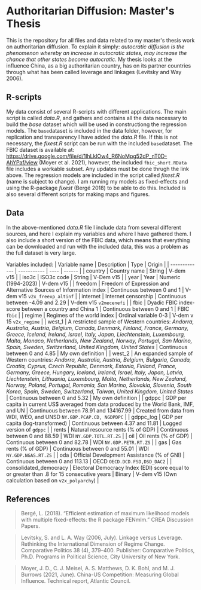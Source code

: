 # Authoritarian Diffusion: Master's Thesis
This is the repository for all files and data related to my master's thesis work on authoritarian diffusion. To explain it simply: *autocratic diffusion is the phenomenon whereby an increase in autocratic states, may increase the chance that other states become autocratic*. My thesis looks at the influence China, as a big authoritarian country, has on its partner countries through what has been called leverage and linkages (Levitsky and Way 2006).

## R-scripts
My data consist of several R-scripts with different applications. The main script is called *data.R*, and gathers and contains all the data necessary to build the *base* dataset which will be used in constructiong the regression models. The `base`dataset is included in the data folder, however, for replication and transparency I have added the *data.R* file. If this is not necessary, the *fixest.R* script can be run with the included `base`dataset. The FBIC dataset is available at: https://drive.google.com/file/d/1lhLklOw4_R6NoMpg52dP_nT0D-AhYPaf/view (Moyer et al. 2021), however, the included `fbic_short.RData` file includes a workable subset. Any updates must be done thrugh the link above. The regression models are included in the script called *fixest.R* (name is subject to change). I am running my models as fixed-effects and using the R-package *fixest* (Bergé 2018) to be able to do this. Included is also several different scripts for making maps and figures.

## Data
In the above-mentioned *data.R* file I include data from several different sources, and here I explain my variables and where I have gathered them. I also include a short version of the FBIC data, which means that everything can be downloaded and run with the included data, this was a problem as the full dataset is very large. 

Variables included:
| Variable name | Description | Type | Origin |
| ------------- | ----------- | ---- | ------ |
| country       | Country name | String | V-dem v15 |
| iso3c         | ISO3c code | String | V-Dem v15 |
| year          | Year | Numeric (1994-2023) | V-dem v15 |
| freedom       | Freedom of Expression and Alternative Sources of Information index | Continuous between 0 and 1 | V-dem v15 `v2x_freexp_altinf` |
| internet      | Internet censorship | Continuous between -4.09 and 2.29 | V-dem v15 `v2mecenefi` |
| fbic          | Dyadic FBIC index-score between a country and China 1 | Continuous between 0 and 1 | FBIC `fbic` |
| regime        | Regimes of the world index | Ordinal variable 0-3 | V-dem v 15 `v2x_regime` |
| west_1        | A restricted sample of Western countries: *Andorra, Australia, Austria, Belgium, Canada, Denmark, Finland, France, Germany, Greece, Iceland, Ireland, Israel, Italy, Japan, Liechtenstein, Luxembourg, Malta, Monaco, Netherlands, New Zealand, Norway, Portugal, San Marino, Spain, Sweden, Switzerland, United Kingdom, United States* | Continuous between 0 and 4.85 | My own definition |
| west_2        | An expanded sample of Western countries: *Andorra, Australia, Austria, Belgium, Bulgaria, Canada, Croatia, Cyprus, Czech Republic, Denmark, Estonia, Finland, France, Germany, Greece, Hungary, Iceland, Ireland, Israel, Italy, Japan, Latvia, Liechtenstein, Lithuania, Luxembourg, Malta, Netherlands, New Zealand, Norway, Poland, Portugal, Romania, San Marino, Slovakia, Slovenia, South Korea, Spain, Sweden, Switzerland, Taiwan, United Kingdom, United States* | Continuous between 0 and 5.32 | My own definition |
| gdppc         | GDP per capita in current US$ averaged from data produced by the World Bank, IMF, and UN | Continuous between 78.91 and 134167.99 | Created from data from WDI, WEO, and UNSD `NY.GDP.PCAP.CD, NGDPDPC` |
| gdppc_log     | GDP per capita (log-transformed) | Continuous between 4.37 and 11.81 | Logged version of `gdppc` |
| rents         | Natural resource rents (% of GDP) | Continuous between 0 and 88.59 | WDI `NY.GDP.TOTL.RT.ZS` |
| oil           | Oil rents (% of GDP) | Continuous between 0 and 82.78 | WDI `NY.GDP.PETR.RT.ZS` |
| gas           | Gas rents (% of GDP) | Continuous between 0 and 55.01 | WDI `NY.GDP.NGAS.RT.ZS` |
| oda           | Official Development Assistance (% of GNI) | Continuous between 0 and 113.13 | OECD `OECD.DCD.FSD,DSD_DAC2` |
| consolidated_democracy | Electoral Democracy Index (EDI) score equal to or greater than .8 for 15 consecutive years | Binary | V-dem v15 (Own calculation based on `v2x_polyarchy`) |

## References
> Bergé, L. (2018). “Efficient estimation of maximum likelihood models with multiple fixed-effects: the R package FENmlm.” CREA Discussion Papers. 

> Levitsky, S. and L. A. Way (2006, July). Linkage versus Leverage. Rethinking the International Dimension of Regime Change. Comparative Politics 38 (4), 379–400. Publisher: Comparative Politics, Ph.D. Programs in Political Science, City University of New York.

> Moyer, J. D., C. J. Meisel, A. S. Matthews, D. K. Bohl, and M. J. Burrows (2021, June). China-US Competition: Measuring Global Influence. Technical report, Atlantic Council.

